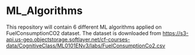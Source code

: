 # ML_Algorithms
This repository will contain 6 different ML algorithms applied on FuelConsumptionCO2 dataset.
The dataset is downloaded from https://s3-api.us-geo.objectstorage.softlayer.net/cf-courses-data/CognitiveClass/ML0101ENv3/labs/FuelConsumptionCo2.csv
